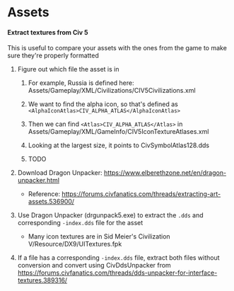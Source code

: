 # Assets

#### Extract textures from Civ 5

This is useful to compare your assets with the ones from the game to make sure they're properly formatted

1. Figure out which file the asset is in

   1. For example, Russia is defined here: Assets/Gameplay/XML/Civilizations/CIV5Civilizations.xml

   1. We want to find the alpha icon, so that's defined as `<AlphaIconAtlas>CIV_ALPHA_ATLAS</AlphaIconAtlas>`

   1. Then we can find `<Atlas>CIV_ALPHA_ATLAS</Atlas>` in Assets/Gameplay/XML/GameInfo/CIV5IconTextureAtlases.xml

   1. Looking at the largest size, it points to CivSymbolAtlas128.dds

   1. TODO

1. Download Dragon Unpacker: https://www.elberethzone.net/en/dragon-unpacker.html

   - Reference: https://forums.civfanatics.com/threads/extracting-art-assets.536900/

1. Use Dragon Unpacker (drgunpack5.exe) to extract the `.dds` and corresponding `-index.dds` file for the asset

   - Many icon textures are in Sid Meier's Civilization V/Resource/DX9/UITextures.fpk

1. If a file has a corresponding `-index.dds` file, extract both files without conversion and convert using CivDdsUnpacker from https://forums.civfanatics.com/threads/dds-unpacker-for-interface-textures.389316/

